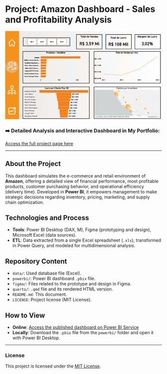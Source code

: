 # Project: Amazon Dashboard - Sales and Profitability Analysis

![Dashboard Thumbnail](quarto/capa.png)

### ➡️ Detailed Analysis and Interactive Dashboard in My Portfolio:
[Access the full project page here](https://ferreiragabrielw.github.io/portfolio-gabriel/projetos/Dashboards/6DadosAmazonSales/Projeto6DA.html)

---

## About the Project

This dashboard simulates the e-commerce and retail environment of **Amazon**, offering a detailed view of financial performance, most profitable products, customer purchasing behavior, and operational efficiency (delivery time). Developed in **Power BI**, it empowers management to make strategic decisions regarding inventory, pricing, marketing, and supply chain optimization.

## Technologies and Process

*   **Tools**: Power BI Desktop (DAX, M), Figma (prototyping and design), Microsoft Excel (data sources).
*   **ETL**: Data extracted from a single Excel spreadsheet (`.xls`), transformed in Power Query, and modeled for multidimensional analysis.

## Repository Content

*   `data/`: Used database file (Excel).
*   `powerbi/`: Power BI dashboard `.pbix` file.
*   `figma/`: Files related to the prototype and design in Figma.
*   `quarto/`: `.qmd` file and its rendered HTML version.
*   `README.md`: This document.
*   `LICENSE`: Project license (MIT License).

## How to View

*   **Online**: [Access the published dashboard on Power BI Service](https://app.powerbi.com/groups/me/reports/f3677347-a80f-4fd0-aad8-4a1b5c33b243/ReportSection45c8cf44a92cf66d802f?experience=power-bi)
*   **Locally**: Download the `.pbix` file from the `powerbi/` folder and open it with Power BI Desktop.

---

### License

This project is licensed under the [MIT License](LICENSE).

